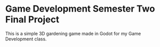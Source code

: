 # Game Development Semester Two Final Project

This is a simple 3D gardening game made in Godot for my Game Development class.
